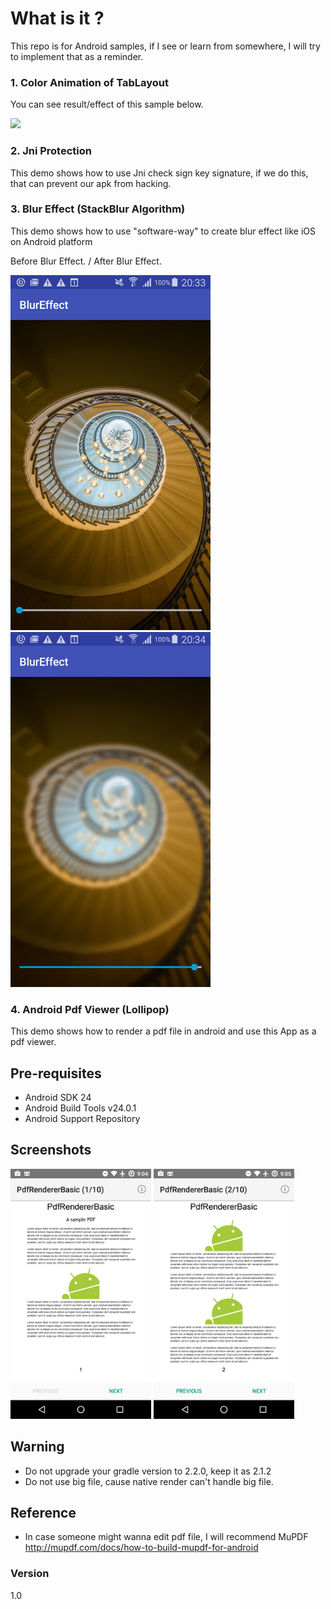 # What is it ? 
This repo is for Android samples, if I see or learn from somewhere, I will try to implement that as a reminder. 

### 1. Color Animation of TabLayout
You can see result/effect of this sample below. 

![](https://kylewbanks.com/images/post/android-animate-toolbar-color-1.gif?raw=true)


### 2. Jni Protection 
This demo shows how to use Jni check sign key signature, if we do this, that can prevent our apk from hacking. 


### 3. Blur Effect (StackBlur Algorithm)
This demo shows how to use "software-way" to create blur effect like iOS on Android platform 

Before Blur Effect. / After Blur Effect.

<img src="https://github.com/wangchauyan/Android_365/blob/master/Android_365_BlurEffect/img/Before_Blur.png" width="320" height="568">
<img src="https://github.com/wangchauyan/Android_365/blob/master/Android_365_BlurEffect/img/After_Blur.png" width="320" height="568">


### 4. Android Pdf Viewer (Lollipop) 
This demo shows how to render a pdf file in android and use this App as a pdf viewer. 

Pre-requisites
--------------

- Android SDK 24
- Android Build Tools v24.0.1
- Android Support Repository

Screenshots
-------------

<img src="Android_365_PDFReader/img/screenshot_1.png" height="400" alt="Screenshot 1"/>
<img src="Android_365_PDFReader/img/screenshot_2.png" height="400" alt="Screenshot 2"/>  


Warning 
--------------

- Do not upgrade your gradle version to 2.2.0, keep it as 2.1.2 
- Do not use big file, cause native render can't handle big file.


Reference 
--------------

- In case someone might wanna edit pdf file, I will recommend MuPDF
http://mupdf.com/docs/how-to-build-mupdf-for-android




### Version
1.0 

